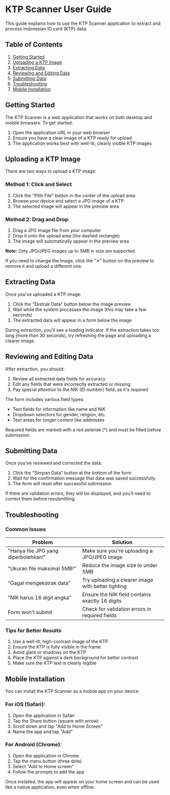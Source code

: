 # KTP Scanner User Guide

This guide explains how to use the KTP Scanner application to extract and process Indonesian ID card (KTP) data.

## Table of Contents

1. [Getting Started](#getting-started)
2. [Uploading a KTP Image](#uploading-a-ktp-image)
3. [Extracting Data](#extracting-data)
4. [Reviewing and Editing Data](#reviewing-and-editing-data)
5. [Submitting Data](#submitting-data)
6. [Troubleshooting](#troubleshooting)
7. [Mobile Installation](#mobile-installation)

## Getting Started

The KTP Scanner is a web application that works on both desktop and mobile browsers. To get started:

1. Open the application URL in your web browser
2. Ensure you have a clear image of a KTP ready for upload
3. The application works best with well-lit, clearly visible KTP images

## Uploading a KTP Image

There are two ways to upload a KTP image:

### Method 1: Click and Select

1. Click the "Pilih File" button in the center of the upload area
2. Browse your device and select a JPG image of a KTP
3. The selected image will appear in the preview area

### Method 2: Drag and Drop

1. Drag a JPG image file from your computer
2. Drop it onto the upload area (the dashed rectangle)
3. The image will automatically appear in the preview area

**Note:** Only JPG/JPEG images up to 5MB in size are supported.

If you need to change the image, click the "✕" button on the preview to remove it and upload a different one.

## Extracting Data

Once you've uploaded a KTP image:

1. Click the "Ekstrak Data" button below the image preview
2. Wait while the system processes the image (this may take a few seconds)
3. The extracted data will appear in a form below the image

During extraction, you'll see a loading indicator. If the extraction takes too long (more than 30 seconds), try refreshing the page and uploading a clearer image.

## Reviewing and Editing Data

After extraction, you should:

1. Review all extracted data fields for accuracy
2. Edit any fields that were incorrectly extracted or missing
3. Pay special attention to the NIK (ID number) field, as it's required

The form includes various field types:
- Text fields for information like name and NIK
- Dropdown selectors for gender, religion, etc.
- Text areas for longer content like addresses

Required fields are marked with a red asterisk (*) and must be filled before submission.

## Submitting Data

Once you've reviewed and corrected the data:

1. Click the "Simpan Data" button at the bottom of the form
2. Wait for the confirmation message that data was saved successfully
3. The form will reset after successful submission

If there are validation errors, they will be displayed, and you'll need to correct them before resubmitting.

## Troubleshooting

### Common Issues

| Problem | Solution |
|---------|----------|
| "Hanya file JPG yang diperbolehkan!" | Make sure you're uploading a JPG/JPEG image |
| "Ukuran file maksimal 5MB!" | Reduce the image size to under 5MB |
| "Gagal mengekstrak data" | Try uploading a clearer image with better lighting |
| "NIK harus 16 digit angka" | Ensure the NIK field contains exactly 16 digits |
| Form won't submit | Check for validation errors in required fields |

### Tips for Better Results

1. Use a well-lit, high-contrast image of the KTP
2. Ensure the KTP is fully visible in the frame
3. Avoid glare or shadows on the KTP
4. Place the KTP against a dark background for better contrast
5. Make sure the KTP text is clearly legible

## Mobile Installation

You can install the KTP Scanner as a mobile app on your device:

### For iOS (Safari):
1. Open the application in Safari
2. Tap the Share button (square with arrow)
3. Scroll down and tap "Add to Home Screen"
4. Name the app and tap "Add"

### For Android (Chrome):
1. Open the application in Chrome
2. Tap the menu button (three dots)
3. Select "Add to Home screen"
4. Follow the prompts to add the app

Once installed, the app will appear on your home screen and can be used like a native application, even when offline.